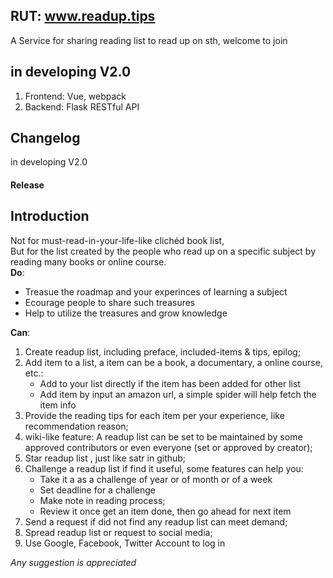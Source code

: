 ## RUT:  www.readup.tips
A Service for sharing reading list to read up on sth, welcome to join 

## in developing V2.0
1. Frontend: Vue, webpack
2. Backend: Flask RESTful API  


## Changelog

in developing V2.0

#### Release  

## Introduction

Not for must-read-in-your-life-like clichéd book list,  
But for the list created by the people who read up on a specific subject by reading many books or online course.  
**Do**:    
* Treasue the roadmap and your experinces of learning a subject    
* Ecourage people to share such treasures    
* Help to utilize the treasures and grow knowledge   

**Can**:      
1. Create readup list, including preface, included-items & tips, epilog;  
2. Add item to a list, a item can be a book, a documentary, a online course, etc.:    
   * Add to your list directly if the item has been added for other list   
   * Add item by input an amazon url, a simple spider will help fetch the item info  
3. Provide the reading tips for each item per your experience, like recommendation reason;  
4. wiki-like feature: A readup list can be set to be maintained by some approved contributors or even everyone (set or approved by creator);     
5. Star readup list , just like satr in github;    
6. Challenge a readup list if find it useful, some features can help you:  
   * Take it a as a challenge of year or of month or of a week  
   * Set deadline for a challenge
   * Make note in reading process;  
   * Review it once get an item done, then go ahead for next item  
7. Send a request if did not find any readup list can meet demand;  
8. Spread readup list or request to social media;  
9. Use Google, Facebook, Twitter Account to log in  

*Any suggestion is appreciated*